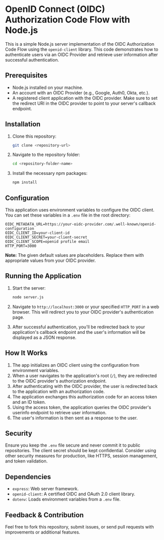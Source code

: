 # OpenID Connect (OIDC) Authorization Code Flow with Node.js

This is a simple Node.js server implementation of the OIDC Authorization Code Flow using the `openid-client` library. This code demonstrates how to authenticate users via an OIDC Provider and retrieve user information after successful authentication.

## Prerequisites

- Node.js installed on your machine.
- An account with an OIDC Provider (e.g., Google, Auth0, Okta, etc.).
- A registered client application with the OIDC provider. Make sure to set the redirect URI in the OIDC provider to point to your server's callback endpoint.

## Installation

1. Clone this repository:

   ```bash
   git clone <repository-url>
   ```

2. Navigate to the repository folder:

   ```bash
   cd <repository-folder-name>
   ```

3. Install the necessary npm packages:

   ```bash
   npm install
   ```

## Configuration

This application uses environment variables to configure the OIDC client. You can set these variables in a `.env` file in the root directory:

```env
OIDC_METADATA_URL=https://your-oidc-provider.com/.well-known/openid-configuration
OIDC_CLIENT_ID=your-client-id 
OIDC_CLIENT_SECRET=your-client-secret
OIDC_CLIENT_SCOPE=openid profile email
HTTP_PORT=3000
```

**Note:** The given default values are placeholders. Replace them with appropriate values from your OIDC provider.

## Running the Application

1. Start the server:

   ```bash
   node server.js
   ```

2. Navigate to `http://localhost:3000` or your specified `HTTP_PORT` in a web browser. This will redirect you to your OIDC provider's authentication page.

3. After successful authentication, you'll be redirected back to your application's callback endpoint and the user's information will be displayed as a JSON response.

## How It Works

1. The app initializes an OIDC client using the configuration from environment variables.
2. When a user navigates to the application's root (`/`), they are redirected to the OIDC provider's authorization endpoint.
3. After authenticating with the OIDC provider, the user is redirected back to the application with an authorization code.
4. The application exchanges this authorization code for an access token and an ID token.
5. Using the access token, the application queries the OIDC provider's userinfo endpoint to retrieve user information.
6. The user's information is then sent as a response to the user.

## Security

Ensure you keep the `.env` file secure and never commit it to public repositories. The client secret should be kept confidential. Consider using other security measures for production, like HTTPS, session management, and token validation.

## Dependencies

- `express`: Web server framework.
- `openid-client`: A certified OIDC and OAuth 2.0 client library.
- `dotenv`: Loads environment variables from a `.env` file.

## Feedback & Contribution

Feel free to fork this repository, submit issues, or send pull requests with improvements or additional features.